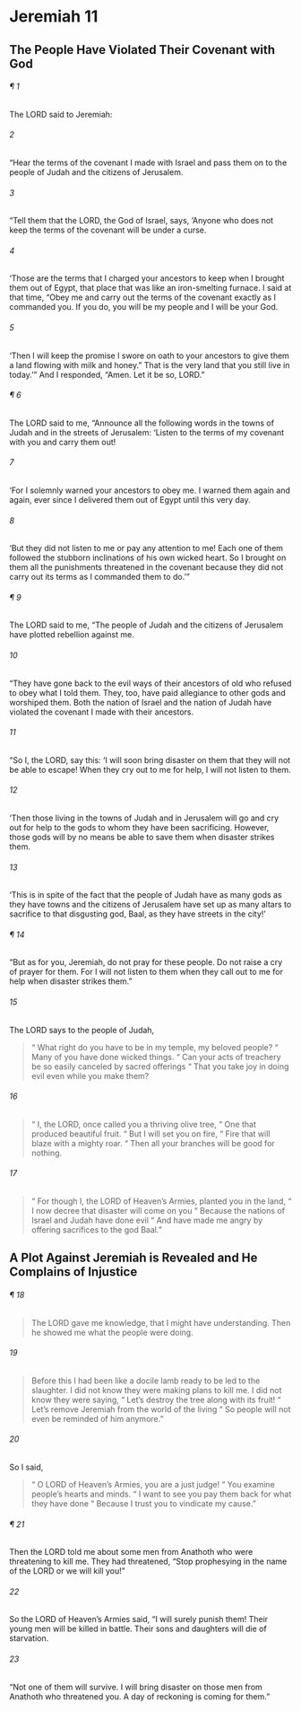 # Jeremiah 11
## The People Have Violated Their Covenant with God
###### ¶ 1
The LORD said to Jeremiah:
###### 2
“Hear the terms of the covenant I made with Israel and pass them on to the people of Judah and the citizens of Jerusalem.
###### 3
“Tell them that the LORD, the God of Israel, says, ‘Anyone who does not keep the terms of the covenant will be under a curse.
###### 4
‘Those are the terms that I charged your ancestors to keep when I brought them out of Egypt, that place that was like an iron-smelting furnace. I said at that time, “Obey me and carry out the terms of the covenant exactly as I commanded you. If you do, you will be my people and I will be your God.
###### 5
‘Then I will keep the promise I swore on oath to your ancestors to give them a land flowing with milk and honey.” That is the very land that you still live in today.’” And I responded, “Amen. Let it be so, LORD.”
###### ¶ 6
The LORD said to me, “Announce all the following words in the towns of Judah and in the streets of Jerusalem: ‘Listen to the terms of my covenant with you and carry them out!
###### 7
‘For I solemnly warned your ancestors to obey me. I warned them again and again, ever since I delivered them out of Egypt until this very day.
###### 8
‘But they did not listen to me or pay any attention to me! Each one of them followed the stubborn inclinations of his own wicked heart. So I brought on them all the punishments threatened in the covenant because they did not carry out its terms as I commanded them to do.’”
###### ¶ 9
The LORD said to me, “The people of Judah and the citizens of Jerusalem have plotted rebellion against me.
###### 10
“They have gone back to the evil ways of their ancestors of old who refused to obey what I told them. They, too, have paid allegiance to other gods and worshiped them. Both the nation of Israel and the nation of Judah have violated the covenant I made with their ancestors.
###### 11
“So I, the LORD, say this: ‘I will soon bring disaster on them that they will not be able to escape! When they cry out to me for help, I will not listen to them.
###### 12
‘Then those living in the towns of Judah and in Jerusalem will go and cry out for help to the gods to whom they have been sacrificing. However, those gods will by no means be able to save them when disaster strikes them.
###### 13
‘This is in spite of the fact that the people of Judah have as many gods as they have towns and the citizens of Jerusalem have set up as many altars to sacrifice to that disgusting god, Baal, as they have streets in the city!’
###### ¶ 14
“But as for you, Jeremiah, do not pray for these people. Do not raise a cry of prayer for them. For I will not listen to them when they call out to me for help when disaster strikes them.”
###### 15
The LORD says to the people of Judah,
>  “ What right do you have to be in my temple, my beloved people?
>  “ Many of you have done wicked things.
>  “ Can your acts of treachery be so easily canceled by sacred offerings
>  “ That you take joy in doing evil even while you make them?
###### 16
>  “ I, the LORD, once called you a thriving olive tree,
>  “ One that produced beautiful fruit.
>  “ But I will set you on fire,
>  “ Fire that will blaze with a mighty roar.
>  “ Then all your branches will be good for nothing.
###### 17
>  “ For though I, the LORD of Heaven’s Armies, planted you in the land,
>  “ I now decree that disaster will come on you
>  “ Because the nations of Israel and Judah have done evil
>  “ And have made me angry by offering sacrifices to the god Baal.”
## A Plot Against Jeremiah is Revealed and He Complains of Injustice
###### ¶ 18
> The LORD gave me knowledge, that I might have understanding.
> Then he showed me what the people were doing.
###### 19
> Before this I had been like a docile lamb ready to be led to the slaughter.
> I did not know they were making plans to kill me.
> I did not know they were saying,
>  “ Let’s destroy the tree along with its fruit!
>  “ Let’s remove Jeremiah from the world of the living
>  “ So people will not even be reminded of him anymore.”
###### 20
So I said,
>  “ O LORD of Heaven’s Armies, you are a just judge!
>  “ You examine people’s hearts and minds.
>  “ I want to see you pay them back for what they have done
>  “ Because I trust you to vindicate my cause.”
###### ¶ 21
Then the LORD told me about some men from Anathoth who were threatening to kill me. They had threatened, “Stop prophesying in the name of the LORD or we will kill you!”
###### 22
So the LORD of Heaven’s Armies said, “I will surely punish them! Their young men will be killed in battle. Their sons and daughters will die of starvation.
###### 23
“Not one of them will survive. I will bring disaster on those men from Anathoth who threatened you. A day of reckoning is coming for them.”
